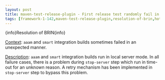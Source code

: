 ```yaml
---
layout: post
title: maven-test-release-plugin - First release test randomly fail in local server mode
tags: [framework-1-142,maven-test-release-plugin,resolution-of-brin,hot-topics]
---
```

{info}Resolution of BRIN{info}

<u>Context</u>:
```aaam``` and ```smart``` integration builds sometimes failed in an unexpected manner.

<u>Description</u>:
```aaam``` and ```smart``` integration builds run in local server mode. In all failure cases, there is a problem during ```stop-server``` step which run in time-out for an unknown reason.
A retry mechanism has been implemented in ```stop-server``` step to bypass this problem.
